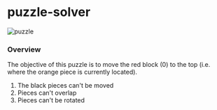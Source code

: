 # puzzle-solver

![puzzle](https://github.com/dacalder/puzzle-solver/blob/master/docs/images/puzzle.png)

<h3> Overview </h3>
The objective of this puzzle is to move the red block (0) to the top (i.e. where the orange piece is currently located). 

1. The black pieces can't be moved
2. Pieces can't overlap
3. Pieces can't be rotated




